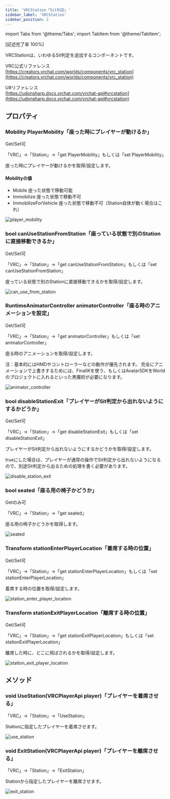 ```yaml
---
title: 'VRCStation「Sit判定」'
sidebar_label: 'VRCStation'
sidebar_position: 2
---
```

import Tabs from '@theme/Tabs';
import TabItem from '@theme/TabItem';

[記述完了率 100%]

VRCStationは、いわゆるSit判定を追加するコンポーネントです。

VRC公式リファレンス  
[https://creators.vrchat.com/worlds/components/vrc_station](https://creators.vrchat.com/worlds/components/vrc_station)

U#リファレンス  
[https://udonsharp.docs.vrchat.com/vrchat-api#vrcstation](https://udonsharp.docs.vrchat.com/vrchat-api#vrcstation)

## プロパティ

### Mobility PlayerMobility「座った時にプレイヤーが動けるか」

Get/Set可

「VRC」→「Station」→「get PlayerMobility」もしくは「set PlayerMobility」

座った時にプレイヤーが動けるかを取得/設定します。

#### Mobilityの値

- Mobile 座った状態で移動可能
- Immobilize 座った状態で移動不可
- ImmobilizeForVehicle 座った状態で移動不可（Station自体が動く場合はこれ）

![player_mobility](/img/world/udon/reference/vrc/vrc_station/player_mobility.png)

### bool canUseStationFromStation「座っている状態で別のStationに直接移動できるか」

Get/Set可

「VRC」→「Station」→「get canUseStationFromStation」もしくは「set canUseStationFromStation」

座っている状態で別のStationに直接移動できるかを取得/設定します。

![can_use_from_station](/img/world/udon/reference/vrc/vrc_station/can_use_from_station.png)

### RuntimeAnimatorController animatorController「座る時のアニメーションを設定」

Get/Set可

「VRC」→「Station」→「get animatorController」もしくは「set animatorController」

座る時のアニメーションを取得/設定します。

注：基本的にはHMDやコントローラーなどの動作が優先されます。
完全にアニメーションで上書きするためには、FinalIKを使う、もしくはAvatarSDKをWorldのプロジェクトに入れるといった黒魔術が必要になります。

![animator_controller](/img/world/udon/reference/vrc/vrc_station/animator_controller.png)

### bool disableStationExit「プレイヤーがSit判定から出れないようにするかどうか」

Get/Set可

「VRC」→「Station」→「get disableStationExit」もしくは「set disableStationExit」

プレイヤーがSit判定から出れないようにするかどうかを取得/設定します。

trueにした場合は、プレイヤーが通常の操作でSit判定から出れないようになるので、別途Sit判定から出るための処理を書く必要があります。

![disable_station_exit](/img/world/udon/reference/vrc/vrc_station/disable_station_exit.png)

### bool seated「座る用の椅子かどうか」

Getのみ可

「VRC」→「Station」→「get seated」

座る用の椅子かどうかを取得します。

![seated](/img/world/udon/reference/vrc/vrc_station/seated.png)

### Transform stationEnterPlayerLocation「着席する時の位置」

Get/Set可

「VRC」→「Station」→「get stationEnterPlayerLocation」もしくは「set stationEnterPlayerLocation」

着席する時の位置を取得/設定します。

![station_enter_player_location](/img/world/udon/reference/vrc/vrc_station/station_enter_player_location.png)

### Transform stationExitPlayerLocation「離席する時の位置」

Get/Set可

「VRC」→「Station」→「get stationExitPlayerLocation」もしくは「set stationExitPlayerLocation」

離席した時に、どこに飛ばされるかを取得/設定します。

![station_exit_player_location](/img/world/udon/reference/vrc/vrc_station/station_exit_player_location.png)

## メソッド

### void UseStation(VRCPlayerApi player)「プレイヤーを着席させる」

「VRC」→「Station」→「UseStation」

Stationに指定したプレイヤーを着席させます。

![use_station](/img/world/udon/reference/vrc/vrc_station/use_station.png)

### void ExitStation(VRCPlayerApi player)「プレイヤーを離席させる」

「VRC」→「Station」→「ExitStation」

Stationから指定したプレイヤーを離席させます。

![exit_station](/img/world/udon/reference/vrc/vrc_station/exit_station.png)
